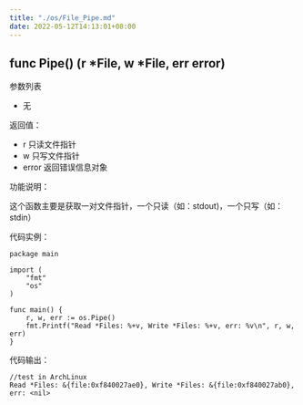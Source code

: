 ```yaml
---
title: "./os/File_Pipe.md"
date: 2022-05-12T14:13:01+08:00
---
```

## func Pipe() (r *File, w *File, err error)

参数列表

- 无

返回值：

- r 只读文件指针
- w 只写文件指针
- error 返回错误信息对象

功能说明：

这个函数主要是获取一对文件指针，一个只读（如：stdout)，一个只写（如：stdin）

代码实例：

    package main

    import (
        "fmt"
        "os"
    )

    func main() {
        r, w, err := os.Pipe()
        fmt.Printf("Read *Files: %+v, Write *Files: %+v, err: %v\n", r, w, err)
    }

代码输出：

    //test in ArchLinux
    Read *Files: &{file:0xf840027ae0}, Write *Files: &{file:0xf840027ab0}, err: <nil>
